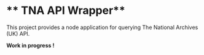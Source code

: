 # ** TNA API Wrapper** #
This project provides a node application for querying The National Archives (UK) API.

**Work in progress !**
